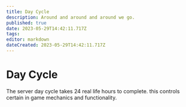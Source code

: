 ```yaml
---
title: Day Cycle
description: Around and around and around we go.
published: true
date: 2023-05-29T14:42:11.717Z
tags: 
editor: markdown
dateCreated: 2023-05-29T14:42:11.717Z
---
```


# Day Cycle
The server day cycle takes 24 real life hours to complete. this controls certain in game mechanics and functionality.